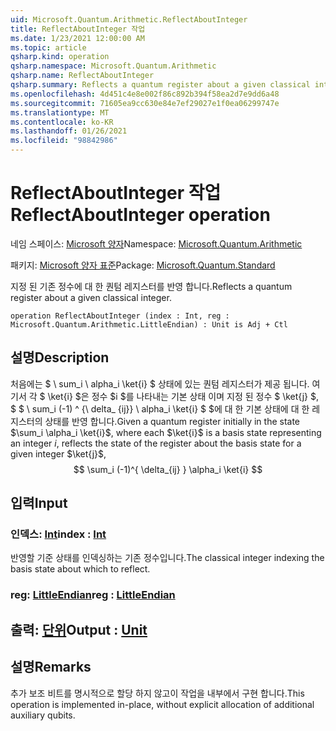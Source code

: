 ```yaml
---
uid: Microsoft.Quantum.Arithmetic.ReflectAboutInteger
title: ReflectAboutInteger 작업
ms.date: 1/23/2021 12:00:00 AM
ms.topic: article
qsharp.kind: operation
qsharp.namespace: Microsoft.Quantum.Arithmetic
qsharp.name: ReflectAboutInteger
qsharp.summary: Reflects a quantum register about a given classical integer.
ms.openlocfilehash: 4d451c4e8e002f86c892b394f58ea2d7e9dd6a48
ms.sourcegitcommit: 71605ea9cc630e84e7ef29027e1f0ea06299747e
ms.translationtype: MT
ms.contentlocale: ko-KR
ms.lasthandoff: 01/26/2021
ms.locfileid: "98842986"
---
```

# <a name="reflectaboutinteger-operation"></a><span data-ttu-id="50688-102">ReflectAboutInteger 작업</span><span class="sxs-lookup"><span data-stu-id="50688-102">ReflectAboutInteger operation</span></span>

<span data-ttu-id="50688-103">네임 스페이스: [Microsoft 양자](xref:Microsoft.Quantum.Arithmetic)</span><span class="sxs-lookup"><span data-stu-id="50688-103">Namespace: [Microsoft.Quantum.Arithmetic](xref:Microsoft.Quantum.Arithmetic)</span></span>

<span data-ttu-id="50688-104">패키지: [Microsoft 양자 표준](https://nuget.org/packages/Microsoft.Quantum.Standard)</span><span class="sxs-lookup"><span data-stu-id="50688-104">Package: [Microsoft.Quantum.Standard](https://nuget.org/packages/Microsoft.Quantum.Standard)</span></span>


<span data-ttu-id="50688-105">지정 된 기존 정수에 대 한 퀀텀 레지스터를 반영 합니다.</span><span class="sxs-lookup"><span data-stu-id="50688-105">Reflects a quantum register about a given classical integer.</span></span>

```qsharp
operation ReflectAboutInteger (index : Int, reg : Microsoft.Quantum.Arithmetic.LittleEndian) : Unit is Adj + Ctl
```


## <a name="description"></a><span data-ttu-id="50688-106">설명</span><span class="sxs-lookup"><span data-stu-id="50688-106">Description</span></span>

<span data-ttu-id="50688-107">처음에는 $ \ sum_i \ alpha_i \ket{i} $ 상태에 있는 퀀텀 레지스터가 제공 됩니다. 여기서 각 $ \ket{i} $은 정수 $i $를 나타내는 기본 상태 이며 지정 된 정수 $ \ket{j} $, $ $ \ sum_i (-1) ^ {\ delta_ {ij}} \ alpha_i \ket{i} $ $에 대 한 기본 상태에 대 한 레지스터의 상태를 반영 합니다.</span><span class="sxs-lookup"><span data-stu-id="50688-107">Given a quantum register initially in the state $\sum_i \alpha_i \ket{i}$, where each $\ket{i}$ is a basis state representing an integer $i$, reflects the state of the register about the basis state for a given integer $\ket{j}$, $$ \sum_i (-1)^{ \delta_{ij} } \alpha_i \ket{i} $$</span></span>

## <a name="input"></a><span data-ttu-id="50688-108">입력</span><span class="sxs-lookup"><span data-stu-id="50688-108">Input</span></span>

### <a name="index--int"></a><span data-ttu-id="50688-109">인덱스: [Int](xref:microsoft.quantum.lang-ref.int)</span><span class="sxs-lookup"><span data-stu-id="50688-109">index : [Int](xref:microsoft.quantum.lang-ref.int)</span></span>

<span data-ttu-id="50688-110">반영할 기준 상태를 인덱싱하는 기존 정수입니다.</span><span class="sxs-lookup"><span data-stu-id="50688-110">The classical integer indexing the basis state about which to reflect.</span></span>


### <a name="reg--littleendian"></a><span data-ttu-id="50688-111">reg: [LittleEndian](xref:Microsoft.Quantum.Arithmetic.LittleEndian)</span><span class="sxs-lookup"><span data-stu-id="50688-111">reg : [LittleEndian](xref:Microsoft.Quantum.Arithmetic.LittleEndian)</span></span>





## <a name="output--unit"></a><span data-ttu-id="50688-112">출력: [단위](xref:microsoft.quantum.lang-ref.unit)</span><span class="sxs-lookup"><span data-stu-id="50688-112">Output : [Unit](xref:microsoft.quantum.lang-ref.unit)</span></span>



## <a name="remarks"></a><span data-ttu-id="50688-113">설명</span><span class="sxs-lookup"><span data-stu-id="50688-113">Remarks</span></span>

<span data-ttu-id="50688-114">추가 보조 비트를 명시적으로 할당 하지 않고이 작업을 내부에서 구현 합니다.</span><span class="sxs-lookup"><span data-stu-id="50688-114">This operation is implemented in-place, without explicit allocation of additional auxiliary qubits.</span></span>